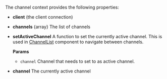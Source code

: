 The channel context provides the following properties:

- **client** (the client connection)
- **channels** {array} The list of channels
- **setActiveChannel** A function to set the currently active channel. This is used in [ChannelList](#channellist) component to navigate between channels.

  **Params**

  - `channel` Channel that needs to set to as active channel.

- **channel** The currently active channel
